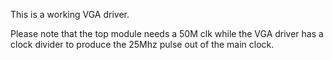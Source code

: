 
This is a working VGA driver.

Please note that the top module needs a 50M clk while the VGA driver has a clock divider to produce the 25Mhz pulse out of the main clock.